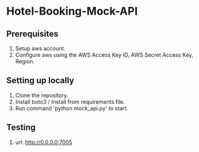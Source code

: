 # Hotel-Booking-Mock-API

## Prerequisites

1. Setup aws account.
2. Configure aws using the AWS Access Key ID, AWS Secret Access Key, Region.

## Setting up locally

1. Clone the repository.
2. Install boto3 / Install from requirements file.
3. Run command 'python mock_api.py' to start.

## Testing

1. url: http://0.0.0.0:7005